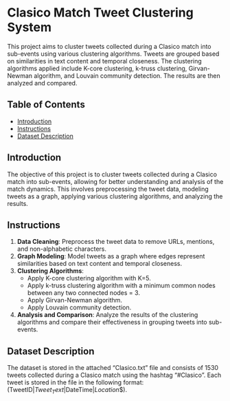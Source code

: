# Clasico Match Tweet Clustering System

This project aims to cluster tweets collected during a Clasico match into sub-events using various clustering algorithms. Tweets are grouped based on similarities in text content and temporal closeness. The clustering algorithms applied include K-core clustering, k-truss clustering, Girvan-Newman algorithm, and Louvain community detection. The results are then analyzed and compared.

## Table of Contents

- [Introduction](#introduction)
- [Instructions](#instructions)
- [Dataset Description](#dataset-description)

## Introduction

The objective of this project is to cluster tweets collected during a Clasico match into sub-events, allowing for better understanding and analysis of the match dynamics. This involves preprocessing the tweet data, modeling tweets as a graph, applying various clustering algorithms, and analyzing the results.

## Instructions

1. **Data Cleaning**: Preprocess the tweet data to remove URLs, mentions, and non-alphabetic characters.
2. **Graph Modeling**: Model tweets as a graph where edges represent similarities based on text content and temporal closeness.
3. **Clustering Algorithms**:
   - Apply K-core clustering algorithm with K=5.
   - Apply k-truss clustering algorithm with a minimum common nodes between any two connected nodes = 3.
   - Apply Girvan-Newman algorithm.
   - Apply Louvain community detection.
4. **Analysis and Comparison**: Analyze the results of the clustering algorithms and compare their effectiveness in grouping tweets into sub-events.

## Dataset Description

The dataset is stored in the attached “Clasico.txt” file and consists of 1530 tweets collected during a Clasico match using the hashtag “#Clasico”. Each tweet is stored in the file in the following format: (TweetID$|Tweet_Text$|DateTime$|Location$$).


